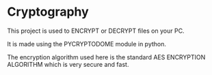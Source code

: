 # Cryptography

This project is used to ENCRYPT or DECRYPT files on your PC.

It is made using the PYCRYPTODOME module in python.

The encryption algorithm used here is the standard AES ENCRYPTION ALGORITHM which is very secure and fast.
